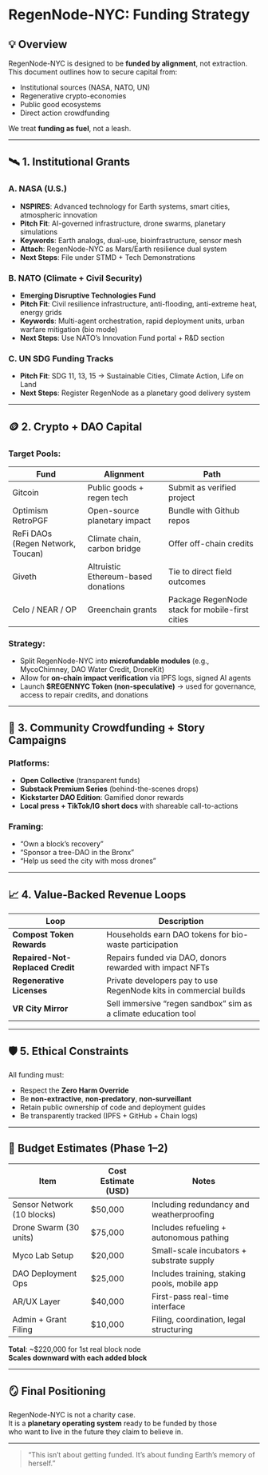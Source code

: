 # RegenNode-NYC: Funding Strategy

## 💡 Overview

RegenNode-NYC is designed to be **funded by alignment**, not extraction.  
This document outlines how to secure capital from:
- Institutional sources (NASA, NATO, UN)
- Regenerative crypto-economies
- Public good ecosystems
- Direct action crowdfunding

We treat **funding as fuel**, not a leash.

---

## 🛰️ 1. Institutional Grants

### A. NASA (U.S.)
- **NSPIRES**: Advanced technology for Earth systems, smart cities, atmospheric innovation
- **Pitch Fit**: AI-governed infrastructure, drone swarms, planetary simulations
- **Keywords**: Earth analogs, dual-use, bioinfrastructure, sensor mesh
- **Attach**: RegenNode-NYC as Mars/Earth resilience dual system
- **Next Steps**: File under STMD + Tech Demonstrations

### B. NATO (Climate + Civil Security)
- **Emerging Disruptive Technologies Fund**
- **Pitch Fit**: Civil resilience infrastructure, anti-flooding, anti-extreme heat, energy grids
- **Keywords**: Multi-agent orchestration, rapid deployment units, urban warfare mitigation (bio mode)
- **Next Steps**: Use NATO’s Innovation Fund portal + R&D section

### C. UN SDG Funding Tracks
- **Pitch Fit**: SDG 11, 13, 15 → Sustainable Cities, Climate Action, Life on Land
- **Next Steps**: Register RegenNode as a planetary good delivery system

---

## 🪙 2. Crypto + DAO Capital

### Target Pools:
| Fund | Alignment | Path |
|------|-----------|------|
| Gitcoin | Public goods + regen tech | Submit as verified project |
| Optimism RetroPGF | Open-source planetary impact | Bundle with Github repos |
| ReFi DAOs (Regen Network, Toucan) | Climate chain, carbon bridge | Offer off-chain credits |
| Giveth | Altruistic Ethereum-based donations | Tie to direct field outcomes |
| Celo / NEAR / OP | Greenchain grants | Package RegenNode stack for mobile-first cities |

### Strategy:
- Split RegenNode-NYC into **microfundable modules** (e.g., MycoChimney, DAO Water Credit, DroneKit)
- Allow for **on-chain impact verification** via IPFS logs, signed AI agents
- Launch **$REGENNYC Token (non-speculative)** → used for governance, access to repair credits, and donations

---

## 📣 3. Community Crowdfunding + Story Campaigns

### Platforms:
- **Open Collective** (transparent funds)
- **Substack Premium Series** (behind-the-scenes drops)
- **Kickstarter DAO Edition**: Gamified donor rewards
- **Local press + TikTok/IG short docs** with shareable call-to-actions

### Framing:
- “Own a block’s recovery”
- “Sponsor a tree-DAO in the Bronx”
- “Help us seed the city with moss drones”

---

## 📈 4. Value-Backed Revenue Loops

| Loop | Description |
|------|-------------|
| **Compost Token Rewards** | Households earn DAO tokens for bio-waste participation |
| **Repaired-Not-Replaced Credit** | Repairs funded via DAO, donors rewarded with impact NFTs |
| **Regenerative Licenses** | Private developers pay to use RegenNode kits in commercial builds |
| **VR City Mirror** | Sell immersive “regen sandbox” sim as a climate education tool |

---

## 🛡️ 5. Ethical Constraints

All funding must:
- Respect the **Zero Harm Override**
- Be **non-extractive**, **non-predatory**, **non-surveillant**
- Retain public ownership of code and deployment guides
- Be transparently tracked (IPFS + GitHub + Chain logs)

---

## 🧮 Budget Estimates (Phase 1–2)

| Item | Cost Estimate (USD) | Notes |
|------|---------------------|-------|
| Sensor Network (10 blocks) | $50,000 | Including redundancy and weatherproofing |
| Drone Swarm (30 units) | $75,000 | Includes refueling + autonomous pathing |
| Myco Lab Setup | $20,000 | Small-scale incubators + substrate supply |
| DAO Deployment Ops | $25,000 | Includes training, staking pools, mobile app |
| AR/UX Layer | $40,000 | First-pass real-time interface |
| Admin + Grant Filing | $10,000 | Filing, coordination, legal structuring |

**Total**: ~$220,000 for 1st real block node  
**Scales downward with each added block**

---

## 🪞 Final Positioning

RegenNode-NYC is not a charity case.  
It is a **planetary operating system** ready to be funded by those  
who want to live in the future they claim to believe in.

---

> “This isn’t about getting funded. It’s about funding Earth’s memory of herself.”
